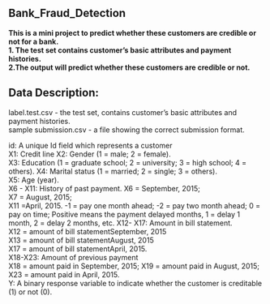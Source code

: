 ## Bank_Fraud_Detection
**This is a mini project to predict whether these customers are credible or not for a bank.**  
**1. The test set contains customer’s basic attributes and payment histories.  
2.The output will predict whether these customers are credible or not.**  

## Data Description:  
label.test.csv - the test set, contains customer’s basic attributes and payment histories.  
sample submission.csv - a file showing the correct submission format. 

id: A unique Id field which represents a customer  
X1: Credit line
X2: Gender (1 = male; 2 = female).  
X3: Education (1 = graduate school; 2 = university; 3 = high school; 4 = others). 
X4: Marital status (1 = married; 2 = single; 3 = others).  
X5: Age (year).  
X6 - X11: History of past payment. 
X6 = September, 2015;  
X7 = August, 2015;  
X11 =April, 2015. -1 = pay one month ahead; -2 = pay two month ahead; 0 = pay on time; Positive means the payment delayed months, 1 = delay 1 month, 2 = delay 2 months, etc.
X12- X17: Amount in bill statement.  
X12 = amount of bill statementSeptember, 2015  
X13 = amount of bill statementAugust, 2015  
X17 = amount of bill statementApril, 2015.   
X18-X23: Amount of previous payment  
X18 = amount paid in September, 2015;
X19 = amount paid in August, 2015; 
X23 = amount paid in April, 2015.  
Y: A binary response variable to indicate whether the customer is creditable (1) or not (0).  

